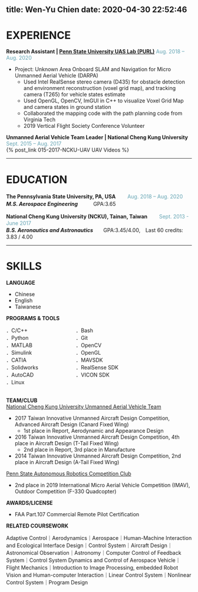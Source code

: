 title: Wen-Yu Chien
date: 2020-04-30 22:52:46
---
<style>
.grid {
  display: flex;
  width: 75%;
  text-align: left;
}
.col-1-2 {
  flex: 1;
}
.cole-1-2:last-child {
  margin-center: 20px;
}
.column-left{
  float: left;
  width: 33%;
  text-align: left;
}
.column-center{
  display: inline-block;
  width: 33%;
  text-align: center;
}
.column-right{
  float: right;
  width: 33%;
  text-align: right;
}
</style>



# EXPERIENCE
**Research Assistant | [Penn State University UAS Lab (PURL)](https://purl.psu.edu/)**
<font color=#66A5B4>Aug. 2018 – Aug. 2020</font>	

* Project: Unknown Area Onboard SLAM and Navigation for Micro Unmanned Aerial Vehicle (DARPA)
	* Used Intel RealSense stereo camera (D435) for obstacle detection and environment reconstruction (voxel grid map), and tracking camera (T265) for vehicle states estimate
	* Used OpenGL, OpenCV, ImGUI in C++ to visualize Voxel Grid Map and camera states in ground station
	* Collaborated the mapping code with the path planning code from Virginia Tech
	* 2019 Vertical Flight Society Conference Volunteer
<!-- <font color=#66A5B4>I am blue</font> -->

**Unmanned Aerial Vehicle Team Leader | National Cheng Kung University**
<font color=#66A5B4>Sept. 2015 – Aug. 2017</font>	
{% post_link 015-2017-NCKU-UAV UAV Videos %}
***
# EDUCATION
**The Pennsylvania State University, PA, USA** &emsp;　<font color=#66A5B4>Aug. 2018 – Aug. 2020</font>	
***M.S. Aerospace Engineering***　　　GPA:3.65
<br>

**National Cheng Kung University (NCKU), Tainan, Taiwan** &emsp;　<font color=#66A5B4>Sept. 2013 - June 2017</font>	
***B.S. Aeronautics and Astronautics***　　GPA:3.45/4.00,　Last 60 credits: 3.83 / 4.00
***
# SKILLS
**LANGUAGE**	
* Chinese
* English
* Taiwanese

**PROGRAMS & TOOLS**
<div class="grid">
    <div class="col-1-2">
       ．C/C++<br>．Python<br>．MATLAB<br>．Simulink<br>．CATIA<br>．Solidworks<br>．AutoCAD<br>．Linux
    </div>
    <div class="col-1-2">
       ．Bash<br>．Git<br>．OpenCV<br>．OpenGL<br>．MAVSDK<br>．RealSense SDK<br>．VICON SDK
    </div>
</div>

<!--
<div class="grid">
    <div class="col-1-2">
       <div class="content">
         Programming
           <div class="grid">
              <div class="col-1-2">
                 <div class="content">
                     <p>．C/C++<br>．Python<br>．MATLAB<br>．Simulink<br>．CATIA<br>．Solidworks<br>．AutoCAD<br>．Linux</p>
                 </div>
              </div>
              <div class="col-1-2">
                 <div class="content">
                     <p>．Bash<br>．Git<br>．OpenCV<br>．OpenGL<br>．MAVSDK<br>．RealSense SDK<br>．VICON SDK</p>
                 </div>
              </div>
          </div>
       </div>
    </div>
    <div class="col-1-2">
       <div class="content">
         Tools
         <div class="grid">
            <div class="col-1-2">
               <div class="content">
                   <p>．C/C++<br>．Python<br>．MATLAB<br>．Simulink<br>．CATIA<br>．Solidworks<br>．AutoCAD<br>．Linux</p>
               </div>
            </div>
            <div class="col-1-2">
               <div class="content">
                   <p>．Bash<br>．Git<br>．OpenCV<br>．OpenGL<br>．MAVSDK<br>．RealSense SDK<br>．VICON SDK</p>
               </div>
            </div>
        </div>
       </div>
    </div>
</div>
-->
<!-- | ．C/C++<br>．Python<br>．MATLAB<br>．Simulink<br>．CATIA<br>．Solidworks<br>．AutoCAD<br>．Linux | ．Bash<br>．Git<br>．OpenCV<br>．OpenGL<br>．MAVSDK<br>．RealSense SDK<br>．VICON SDK |
|---|---| -->
<br>

**TEAM/CLUB**	
[National Cheng Kung University Unmanned Aerial Vehicle Team](https://www.facebook.com/NCKUUAV)
 - 2017 Taiwan Innovative Unmanned Aircraft Design Competition, Advanced Aircraft Design (Canard Fixed Wing)
	- 1st place in Report, Aerodynamic and Appearance Design
 - 2016 Taiwan Innovative Unmanned Aircraft Design Competition, 4th place in Aircraft Design (T-Tail Fixed Wing)
	- 2nd place in Report, 3rd place in Manufacture
 - 2014 Taiwan Innovative Unmanned Aircraft Design Competition, 2nd place in Aircraft Design (A-Tail Fixed Wing)

[Penn State Autonomous Robotics Competition Club](https://sites.psu.edu/arcc/)	
 - 2nd place in 2019 International Micro Aerial Vehicle Competition (IMAV), Outdoor Competition (F-330 Quadcopter)

**AWARDS/LICENSE**	
* FAA Part.107 Commercial Remote Pilot Certification	

**RELATED COURSEWORK**	

Adaptive Control｜Aerodynamics｜Aerospace｜Human-Machine Interaction and Ecological Interface Design｜Control System｜Aircraft Design｜Astronomical Observation｜Astronomy｜Computer Control of Feedback System｜Control System Dynamics and Control of Aerospace Vehicle｜Flight Mechanics｜Introduction to Image Processing, embedded Robot Vision and Human-computer Interaction｜Linear Control System｜Nonlinear Control System｜Program Design